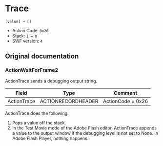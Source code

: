 # Trace

```
[value] → []
```

- Action Code: `0x26`
- Stack: `1 → 0`
- SWF version: `4`

## Original documentation

### ActionWaitForFrame2

ActionTrace sends a debugging output string.

| Field               | Type               | Comment                               |
|---------------------|--------------------|---------------------------------------|
| ActionTrace         | ACTIONRECORDHEADER | ActionCode = 0x26                     |

ActionTrace does the following:
1. Pops a value off the stack.
2. In the Test Movie mode of the Adobe Flash editor, ActionTrace appends a value to the output window if
the debugging level is not set to None.
In Adobe Flash Player, nothing happens.
